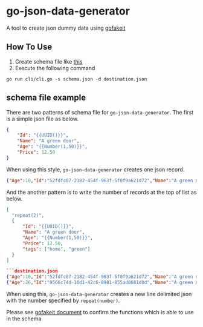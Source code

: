 # go-json-data-generator

A tool to create json dummy data using [gofakeit](https://github.com/brianvoe/gofakeit)
## How To Use
1. Create schema file like [this](schemas/schema.json)
2. Execute the following command
```
go run cli/cli.go -s schema.json -d destination.json

```

## schema file example
There are two patterns of schema file for `go-json-data-generator`.
The first is a simple json file as below.

```schema.json
{
    "Id": "{{UUID()}}",
    "Name": "A green door",
    "Age": "{{Number(1,50)}}",
    "Price": 12.50
}
```
When using this style, `go-json-data-generator` creates one json record.

```destination.json
{"Age":10,"Id":"52fdfc07-2182-454f-963f-5f0f9a621d72","Name":"A green door","Price":12.5}

```


And the another pattern is to write the number of records at the top of list as below.

```schema.json
[
  "repeat(2)",
  {
      "Id": "{{UUID()}}",
      "Name": "A green door",
      "Age": "{{Number(1,50)}}",
      "Price": 12.50,
      "tags": ["home", "green"]
  }
]

```destination.json
{"Age":10,"Id":"52fdfc07-2182-454f-963f-5f0f9a621d72","Name":"A green door","Price":12.5,"tags":["home","green"]}
{"Age":26,"Id":"9566c74d-10d1-42c6-8981-855ad8681d0d","Name":"A green door","Price":12.5,"tags":["home","green"]}
```

When using this, `go-json-data-generator` creates a new line delimited json with the number specified by `repeat(number)`. 


Please see [gofakeit document](https://godoc.org/github.com/brianvoe/gofakeit#pkg-index) to confirm the functions which is able to use in the schema
